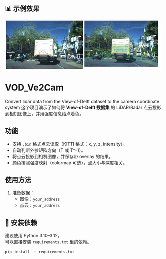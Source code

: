 ## 📊 示例效果

<p align="center">
  <img src="example.jpg" alt="原图" width="49%" />
  <img src="example_overlay.jpg" alt="叠加图（按强度着色）" width="49%" />
</p>


# VOD_Ve2Cam
Convert lidar data from the View-of-Delft dataset to the camera coordinate system
这个项目演示了如何将 **View-of-Delft 数据集** 的 LiDAR/Radar 点云投影到相机图像上，并用强度信息给点着色。

## 功能
- 支持 `.bin` 格式点云读取（KITTI 格式：x, y, z, intensity）。
- 自动判断外参矩阵方向（T 或 T^-1）。
- 将点云投影到相机图像，并保存带 overlay 的结果。
- 颜色按照强度映射（colormap 可选），点大小与深度相关。

## 使用方法
1. 准备数据：
   - 图像：`your_address`
   - 点云：`your_address`
  
## 🔧 安装依赖

建议使用 Python 3.10–3.12。  
可以直接安装 `requirements.txt` 里的依赖。


```bash
pip install -r requirements.txt

